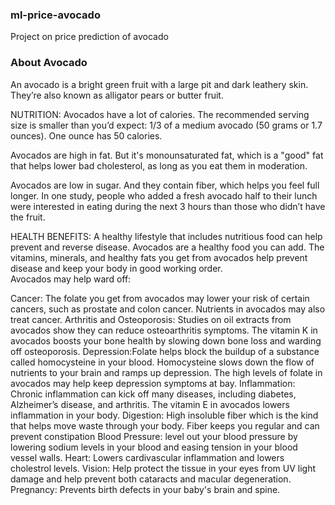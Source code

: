 ### ml-price-avocado
Project on price prediction of avocado 
### About Avocado
An avocado is a bright green fruit with a large pit and dark leathery skin. They’re also known as alligator pears or butter fruit. 


NUTRITION:
Avocados have a lot of calories. The recommended serving size is smaller than you’d expect: 1/3 of a medium avocado (50 grams or 1.7 ounces). One ounce has 50 calories. 

Avocados are high in fat. But it's monounsaturated fat, which is a "good" fat that helps lower bad cholesterol, as long as you eat them in moderation.

Avocados are low in sugar. And they contain fiber, which helps you feel full longer. In one study, people who added a fresh avocado half to their lunch were interested in eating during the next 3 hours than those who didn’t have the fruit.

HEALTH BENEFITS:
A healthy lifestyle that includes nutritious food can help prevent and reverse disease. Avocados are a healthy food you can add. The vitamins, minerals, and healthy fats you get from avocados help prevent disease and keep your body in good working order.  
Avocados may help ward off:

Cancer: The folate you get from avocados may lower your risk of certain cancers, such as prostate and colon cancer. Nutrients in avocados may also treat cancer. 
Arthritis and Osteoporosis: Studies on oil extracts from avocados show they can reduce osteoarthritis symptoms. The vitamin K in avocados boosts your bone health by slowing down bone loss and warding off osteoporosis.
Depression:Folate helps block the buildup of a substance called homocysteine in your blood. Homocysteine slows down the flow of nutrients to your brain and ramps up depression. The high levels of folate in avocados may help keep depression symptoms at bay. 
Inflammation: Chronic inflammation can kick off many diseases, including diabetes, Alzheimer’s disease, and arthritis. The vitamin E in avocados lowers inflammation in your body.
Digestion: High insoluble fiber which is the kind that helps move waste through your body. Fiber keeps you regular and can prevent constipation
Blood Pressure:  level out your blood pressure by lowering sodium levels in your blood and easing tension in your blood vessel walls.
Heart: Lowers cardivascular inflammation and lowers cholestrol levels.
Vision: Help protect the tissue in your eyes from UV light damage and help prevent both cataracts and macular degeneration.
Pregnancy: Prevents birth defects in your baby's brain and spine.
